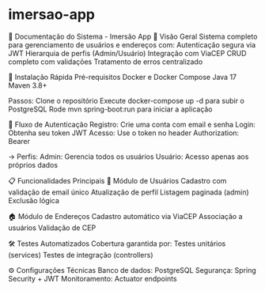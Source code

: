 # imersao-app
📄 Documentação do Sistema - Imersão App
🌟 Visão Geral
Sistema completo para gerenciamento de usuários e endereços com:
Autenticação segura via JWT
Hierarquia de perfis (Admin/Usuário)
Integração com ViaCEP
CRUD completo com validações
Tratamento de erros centralizado

🚀 Instalação Rápida
Pré-requisitos
Docker e Docker Compose
Java 17
Maven 3.8+

Passos:
Clone o repositório
Execute docker-compose up -d para subir o PostgreSQL
Rode mvn spring-boot:run para iniciar a aplicação

🔐 Fluxo de Autenticação
Registro: Crie uma conta com email e senha
Login: Obtenha seu token JWT
Acesso: Use o token no header Authorization: Bearer <token>

→ Perfis:
Admin: Gerencia todos os usuários
Usuário: Acesso apenas aos próprios dados

📋 Funcionalidades Principais
👤 Módulo de Usuários
Cadastro com validação de email único
Atualização de perfil
Listagem paginada (admin)
Exclusão lógica

🏠 Módulo de Endereços
Cadastro automático via ViaCEP
Associação a usuários
Validação de CEP

🛠️ Testes Automatizados
Cobertura garantida por:
Testes unitários (services)
Testes de integração (controllers)

⚙️ Configurações Técnicas
Banco de dados: PostgreSQL
Segurança: Spring Security + JWT
Monitoramento: Actuator endpoints
